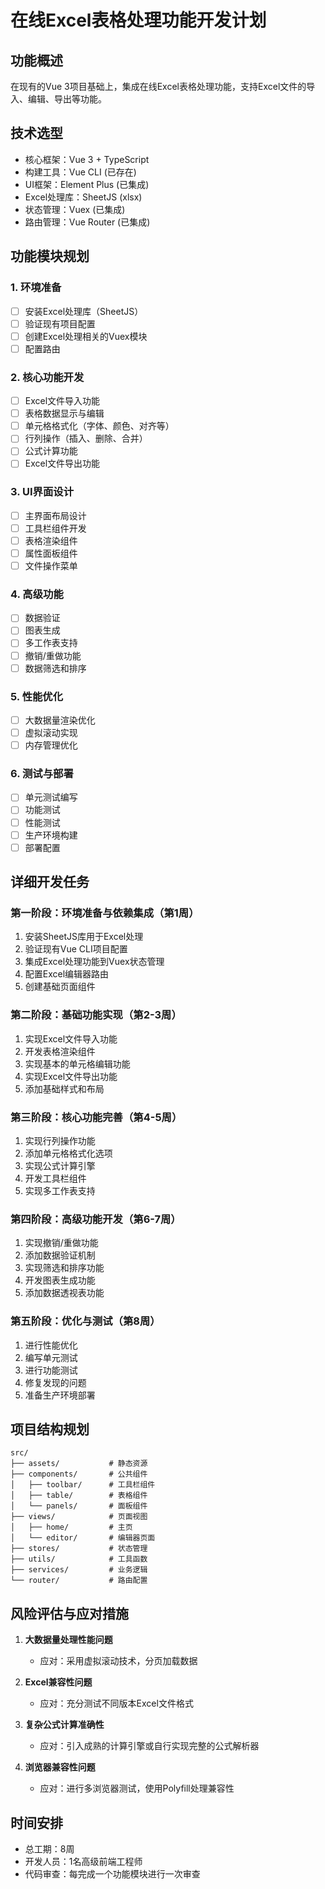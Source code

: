 # 在线Excel表格处理功能开发计划

## 功能概述
在现有的Vue 3项目基础上，集成在线Excel表格处理功能，支持Excel文件的导入、编辑、导出等功能。

## 技术选型
- 核心框架：Vue 3 + TypeScript
- 构建工具：Vue CLI (已存在)
- UI框架：Element Plus (已集成)
- Excel处理库：SheetJS (xlsx)
- 状态管理：Vuex (已集成)
- 路由管理：Vue Router (已集成)

## 功能模块规划

### 1. 环境准备
- [ ] 安装Excel处理库（SheetJS）
- [ ] 验证现有项目配置
- [ ] 创建Excel处理相关的Vuex模块
- [ ] 配置路由

### 2. 核心功能开发
- [ ] Excel文件导入功能
- [ ] 表格数据显示与编辑
- [ ] 单元格格式化（字体、颜色、对齐等）
- [ ] 行列操作（插入、删除、合并）
- [ ] 公式计算功能
- [ ] Excel文件导出功能

### 3. UI界面设计
- [ ] 主界面布局设计
- [ ] 工具栏组件开发
- [ ] 表格渲染组件
- [ ] 属性面板组件
- [ ] 文件操作菜单

### 4. 高级功能
- [ ] 数据验证
- [ ] 图表生成
- [ ] 多工作表支持
- [ ] 撤销/重做功能
- [ ] 数据筛选和排序

### 5. 性能优化
- [ ] 大数据量渲染优化
- [ ] 虚拟滚动实现
- [ ] 内存管理优化

### 6. 测试与部署
- [ ] 单元测试编写
- [ ] 功能测试
- [ ] 性能测试
- [ ] 生产环境构建
- [ ] 部署配置

## 详细开发任务

### 第一阶段：环境准备与依赖集成（第1周）
1. 安装SheetJS库用于Excel处理
2. 验证现有Vue CLI项目配置
3. 集成Excel处理功能到Vuex状态管理
4. 配置Excel编辑器路由
5. 创建基础页面组件

### 第二阶段：基础功能实现（第2-3周）
1. 实现Excel文件导入功能
2. 开发表格渲染组件
3. 实现基本的单元格编辑功能
4. 实现Excel文件导出功能
5. 添加基础样式和布局

### 第三阶段：核心功能完善（第4-5周）
1. 实现行列操作功能
2. 添加单元格格式化选项
3. 实现公式计算引擎
4. 开发工具栏组件
5. 实现多工作表支持

### 第四阶段：高级功能开发（第6-7周）
1. 实现撤销/重做功能
2. 添加数据验证机制
3. 实现筛选和排序功能
4. 开发图表生成功能
5. 添加数据透视表功能

### 第五阶段：优化与测试（第8周）
1. 进行性能优化
2. 编写单元测试
3. 进行功能测试
4. 修复发现的问题
5. 准备生产环境部署

## 项目结构规划
```
src/
├── assets/           # 静态资源
├── components/       # 公共组件
│   ├── toolbar/      # 工具栏组件
│   ├── table/        # 表格组件
│   └── panels/       # 面板组件
├── views/            # 页面视图
│   ├── home/         # 主页
│   └── editor/       # 编辑器页面
├── stores/           # 状态管理
├── utils/            # 工具函数
├── services/         # 业务逻辑
└── router/           # 路由配置
```

## 风险评估与应对措施
1. **大数据量处理性能问题**
   - 应对：采用虚拟滚动技术，分页加载数据
   
2. **Excel兼容性问题**
   - 应对：充分测试不同版本Excel文件格式
   
3. **复杂公式计算准确性**
   - 应对：引入成熟的计算引擎或自行实现完整的公式解析器
   
4. **浏览器兼容性问题**
   - 应对：进行多浏览器测试，使用Polyfill处理兼容性

## 时间安排
- 总工期：8周
- 开发人员：1名高级前端工程师
- 代码审查：每完成一个功能模块进行一次审查